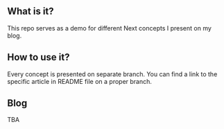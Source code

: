 ## What is it?

This repo serves as a demo for different Next concepts I present on my blog.

## How to use it?

Every concept is presented on separate branch. You can find a link to the specific article in README file on a proper branch.

## Blog

TBA
